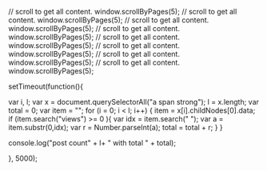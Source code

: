 
// scroll to get all content.
window.scrollByPages(5);
// scroll to get all content.
window.scrollByPages(5);
// scroll to get all content.
window.scrollByPages(5);
// scroll to get all content.
window.scrollByPages(5);
// scroll to get all content.
window.scrollByPages(5);
// scroll to get all content.
window.scrollByPages(5);
// scroll to get all content.
window.scrollByPages(5);
// scroll to get all content.
window.scrollByPages(5);

setTimeout(function(){

var  i, l;
var x = document.querySelectorAll("a span strong");
l = x.length;
var total = 0; 
var item = ""; 
for (i = 0; i < l; i++) {
item = x[i].childNodes[0].data;
if (item.search("views") >= 0 ){
	var idx = item.search(" ");
	var a = item.substr(0,idx);
	var r = Number.parseInt(a);
	total = total + r;
}
}

console.log("post count" + l+ " with total " + total);
    
}, 5000);













